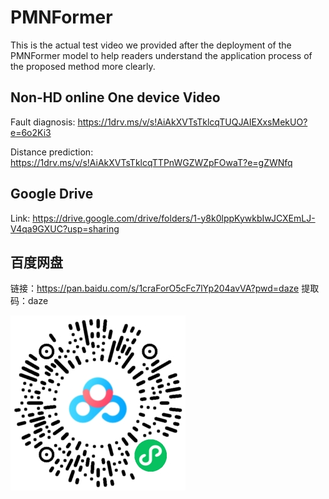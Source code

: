 # PMNFormer

 This is the actual test video we provided after the deployment of the PMNFormer model to help readers understand the application process of the proposed method more clearly.

## Non-HD online One device Video

Fault diagnosis: https://1drv.ms/v/s!AiAkXVTsTklcqTUQJAIEXxsMekUO?e=6o2Ki3

Distance prediction: https://1drv.ms/v/s!AiAkXVTsTklcqTTPnWGZWZpFOwaT?e=gZWNfq
## Google Drive

Link: https://drive.google.com/drive/folders/1-y8k0lppKywkbIwJCXEmLJ-V4qa9GXUC?usp=sharing

## 百度网盘

链接：https://pan.baidu.com/s/1craForO5cFc7lYp204avVA?pwd=daze 提取码：daze 

![Alt text](BB569C8F2CBFD460FA02C651C05D3611.png)

